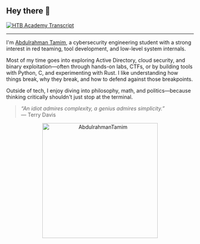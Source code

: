 ## Hey there 👋

[![HTB Academy Transcript](https://img.shields.io/badge/View_HTB_Transcript-PDF-green?logo=hackthebox&style=flat-square)](https://hex.infy.uk/HTB%20Academy%20Student%20Transcript.pdf)

---

I'm [Abdulrahman Tamim](https://www.linkedin.com/in/abdulrahman-tamim-a7149a29b/), a cybersecurity engineering student with a strong interest in red teaming, tool development, and low-level system internals.

Most of my time goes into exploring Active Directory, cloud security, and binary exploitation—often through hands-on labs, CTFs, or by building tools with Python, C, and experimenting with Rust. I like understanding how things break, why they break, and how to defend against those breakpoints.

Outside of tech, I enjoy diving into philosophy, math, and politics—because thinking critically shouldn't just stop at the terminal.

> _“An idiot admires complexity, a genius admires simplicity.”_  
> — Terry Davis

<div style="text-align: center;">
   <a href="https://tryhackme.com/p/AbdulrahmanTamim">
       <img src="https://tryhackme-badges.s3.amazonaws.com/AbdulrahmanTamim.png" alt="AbdulrahmanTamim" width="310">
   </a>
</div>
